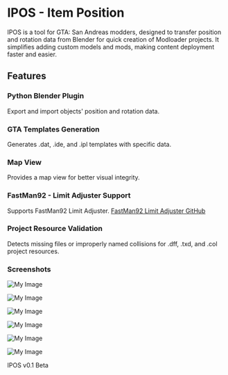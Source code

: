 # IPOS - Item Position

IPOS is a tool for GTA: San Andreas modders, designed to transfer position and rotation data from Blender for quick creation of Modloader projects. It simplifies adding custom models and mods, making content deployment faster and easier.

## Features

### Python Blender Plugin
Export and import objects' position and rotation data.

### GTA Templates Generation
Generates .dat, .ide, and .ipl templates with specific data.

### Map View
Provides a map view for better visual integrity.

### FastMan92 - Limit Adjuster Support
Supports FastMan92 Limit Adjuster.
[FastMan92 Limit Adjuster GitHub](https://github.com/fastman92/fastman92_limit_adjuster)

### Project Resource Validation
Detects missing files or improperly named collisions for .dff, .txd, and .col project resources.

### Screenshots

![My Image](https://github.com/D0M4K0M4/IPOS/blob/master/Screenshots/1.png?raw=true)

![My Image](https://github.com/D0M4K0M4/IPOS/blob/master/Screenshots/2.png?raw=true)

![My Image](https://github.com/D0M4K0M4/IPOS/blob/master/Screenshots/3.png?raw=true)

![My Image](https://github.com/D0M4K0M4/IPOS/blob/master/Screenshots/4.png?raw=true)

![My Image](https://github.com/D0M4K0M4/IPOS/blob/master/Screenshots/5.png?raw=true)

![My Image](https://github.com/D0M4K0M4/IPOS/blob/master/Screenshots/ipos_logo.png?raw=true)

IPOS v0.1 Beta
